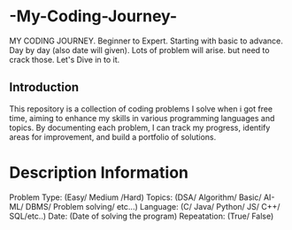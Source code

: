 # -My-Coding-Journey-
MY CODING JOURNEY. Beginner to Expert. Starting with basic to advance. Day by day (also date will given). Lots of problem will arise. but need to crack those. Let's Dive in to it. 

## Introduction

This repository is a collection of coding problems I solve when i got free time, aiming to enhance my skills in various programming languages and topics. By documenting each problem, I can track my progress, identify areas for improvement, and build a portfolio of solutions.

# Description Information
Problem Type: (Easy/ Medium /Hard)
Topics: (DSA/ Algorithm/ Basic/ AI-ML/ DBMS/ Problem solving/ etc...)
Language: (C/ Java/ Python/ JS/ C++/ SQL/etc..)
Date: (Date of solving the program)
Repeatation: (True/ False)
